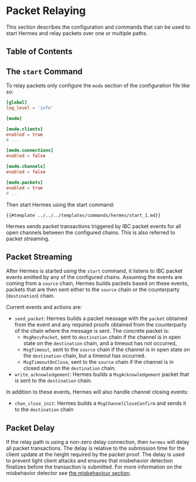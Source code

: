# Packet Relaying

This section describes the configuration and commands that can be used to start Hermes and relay packets over one or multiple paths.

## Table of Contents

<!-- toc -->

## The `start` Command

To relay packets only configure the `mode` section of the configuration file like so:
```toml
[global]
log_level = 'info'

[mode]

[mode.clients]
enabled = true
# ...

[mode.connections]
enabled = false

[mode.channels]
enabled = false

[mode.packets]
enabled = true
# ...
```

Then start Hermes using the start command:

```shell
{{#template ../../../templates/commands/hermes/start_1.md}}
```

Hermes sends packet transactions triggered by IBC packet events for all open channels between the configured chains.
This is also referred to packet streaming.

## Packet Streaming

After Hermes is started using the `start` command, it listens to IBC packet events emitted by any of
the configured chains. Assuming the events are coming from a `source` chain, Hermes builds packets
based on these events, packets that are then sent either to the `source` chain or the counterparty (`destination`) chain.

Current events and actions are:

- `send_packet`: Hermes builds a packet message with the `packet` obtained from the event and any required proofs obtained from the counterparty of the chain where the message is sent. The concrete packet is:
  - `MsgRecvPacket`, sent to `destination` chain if the channel is in open state on the `destination` chain, and a timeout has not occurred,
  - `MsgTimeout`, sent to the `source` chain if the channel is in open state on the `destination` chain, but a timeout has occurred.
  - `MsgTimeoutOnClose`, sent to the `source` chain if the channel is in closed state on the `destination` chain.
- `write_acknowledgement`: Hermes builds a `MsgAcknowledgement` packet that is sent to the `destination` chain.

In addition to these events, Hermes will also handle channel closing events:
- `chan_close_init`: Hermes builds a `MsgChannelCloseConfirm` and sends it to the `destination` chain

## Packet Delay

If the relay path is using a non-zero delay connection, then `hermes` will delay all packet transactions. The delay is relative to the submission time for the client update at the height required by the packet proof.
The delay is used to prevent light client attacks and ensures that misbehavior detection finalizes before the transaction is submitted.
For more information on the misbehavior detector see [the misbehaviour section](../misbehaviour/index.md#monitoring-misbehaviour-and-evidence-submission).


